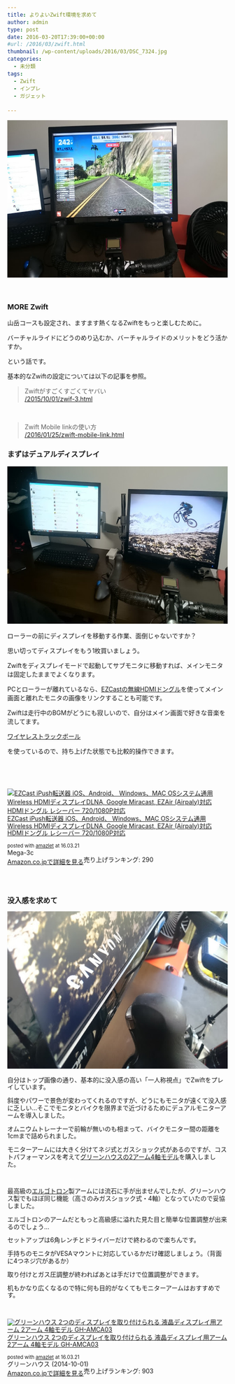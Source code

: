 ```yaml
---
title: よりよいZwift環境を求めて
author: admin
type: post
date: 2016-03-20T17:39:00+00:00
#url: /2016/03/zwift.html
thumbnail: /wp-content/uploads/2016/03/DSC_7324.jpg
categories:
  - 未分類
tags:
  - Zwift
  - インプレ
  - ガジェット

---
```

<div class="separator" style="clear: both; text-align: center;">
  <img src="/wp-content/uploads/2016/03/DSC_7324.jpg" width="640" height="360" border="0" />
</div>

&nbsp;

### MORE Zwift

山岳コースも設定され、ますます熱くなるZwiftをもっと楽しむために。

バーチャルライドにどうのめり込むか、バーチャルライドのメリットをどう活かすか。

という話です。

基本的なZwiftの設定については以下の記事を参照。

<blockquote class="tr_bq">
  <p>
    Zwiftがすごくすごくてヤバい<br /> <a href="/2015/10/01/zwif-3.html">/2015/10/01/zwif-3.html</a>
  </p>
</blockquote>

&nbsp;

<blockquote class="tr_bq">
  <p>
    Zwift Mobile linkの使い方<br /> <a href="/2016/01/25/zwift-mobile-link.html">/2016/01/25/zwift-mobile-link.html</a>
  </p>
</blockquote>

### まずはデュアルディスプレイ

<div class="separator" style="clear: both; text-align: center;">
  <img src="/wp-content/uploads/2016/03/DSC_7323.jpg" width="640" height="360" border="0" />
</div>

ローラーの前にディスプレイを移動する作業、面倒じゃないですか？

思い切ってディスプレイをもう1枚買いましょう。

Zwiftをディスプレイモードで起動してサブモニタに移動すれば、メインモニタは固定したままでよくなります。

PCとローラーが離れているなら、[EZCastの無線HDMIドングル][1]を使ってメイン画面と離れたモニタの画像をリンクすることも可能です。<img style="border: none !important; margin: 0px !important;" src="http://ir-jp.amazon-adsystem.com/e/ir?t=gensobunya-22&l=as2&o=9&a=B00IJBCAXC" alt="" width="1" height="1" border="0" />

Zwiftは走行中のBGMがどうにも寂しいので、自分はメイン画面で好きな音楽を流してます。

[ワイヤレストラックボール][2]

を使っているので、持ち上げた状態でも比較的操作できます。

<img style="border: none !important; margin: 0px !important;" src="http://ir-jp.amazon-adsystem.com/e/ir?t=gensobunya-22&l=as2&o=9&a=B00E19UYO8" alt="" width="1" height="1" border="0" />

&nbsp;

<div class="amazlet-box" style="margin-bottom: 0px;">
  <div class="amazlet-image" style="float: left; margin: 0px 12px 1px 0px;">
    <a href="http://www.amazon.co.jp/exec/obidos/ASIN/B00IJBCAXC/gensobunya-22/ref=nosim/" target="_blank" rel="noopener" name="amazletlink"><img style="border: none;" src="https://images-fe.ssl-images-amazon.com/images/I/41G2dud6i9L._SL160_.jpg" alt="EZCast iPush転送器 iOS、Android、 Windows、MAC OSシステム通用Wireless HDMIディスプレイDLNA, Google Miracast, EZAir (Airpaly)対応 HDMIドングル レシーバー 720/1080P対応" /></a>
  </div>

  <div class="amazlet-info" style="line-height: 120%; margin-bottom: 10px;">
    <div class="amazlet-name" style="line-height: 120%; margin-bottom: 10px;">
<a href="http://www.amazon.co.jp/exec/obidos/ASIN/B00IJBCAXC/gensobunya-22/ref=nosim/" target="_blank" rel="noopener" name="amazletlink">EZCast iPush転送器 iOS、Android、 Windows、MAC OSシステム通用Wireless HDMIディスプレイDLNA, Google Miracast, EZAir (Airpaly)対応 HDMIドングル レシーバー 720/1080P対応</a></p>

<div class="amazlet-powered-date" style="font-size: 80%; line-height: 120%; margin-top: 5px;">
  posted with <a title="amazlet" href="http://www.amazlet.com/" target="_blank" rel="noopener">amazlet</a> at 16.03.21
</div>


<div class="amazlet-detail">
Mega-3c <br /> 売り上げランキング: 290


<div class="amazlet-sub-info" style="float: left;">
<div class="amazlet-link" style="margin-top: 5px;">
  <a href="http://www.amazon.co.jp/exec/obidos/ASIN/B00IJBCAXC/gensobunya-22/ref=nosim/" target="_blank" rel="noopener" name="amazletlink">Amazon.co.jpで詳細を見る</a>
</div>

  </div>

  <div class="amazlet-footer" style="clear: left;">
     
  </div>
</div>

&nbsp;

### 没入感を求めて

<div class="separator" style="clear: both; text-align: center;">
  <img src="/wp-content/uploads/2016/03/DSC_7325.jpg" width="640" height="360" border="0" />
</div>

自分はトップ画像の通り、基本的に没入感の高い「一人称視点」でZwiftをプレイしています。

斜度やパワーで景色が変わってくれるのですが、どうにもモニタが遠くて没入感に乏しい…そこでモニタとバイクを限界まで近づけるためにデュアルモニターアームを導入しました。

オムニウムトレーナーで前輪が無いのも相まって、バイクモニター間の距離を1cmまで詰められました。

モニターアームには大きく分けてネジ式とガスショック式があるのですが、コストパフォーマンスを考えて[グリーンハウスの2アーム4軸モデル][3]を購入しました。<img style="border: none !important; margin: 0px !important;" src="http://ir-jp.amazon-adsystem.com/e/ir?t=gensobunya-22&l=as2&o=9&a=B00NFELXSQ" alt="" width="1" height="1" border="0" />

<img style="border: none !important; margin: 0px !important;" src="http://ir-jp.amazon-adsystem.com/e/ir?t=gensobunya-22&l=as2&o=9&a=B00358RIRC" alt="" width="1" height="1" border="0" />

最高級の[エルゴトロン][4]製アームには流石に手が出ませんでしたが、グリーンハウス製でもほぼ同じ機能（高さのみガスショック式・4軸）となっていたので妥協しました。

エルゴトロンのアームだともっと高級感に溢れた見た目と簡単な位置調整が出来るのでしょう…

セットアップは6角レンチとドライバーだけで終わるので楽ちんです。

手持ちのモニタがVESAマウントに対応しているかだけ確認しましょう。（背面に4つネジ穴があるか）

取り付けとガス圧調整が終わればあとは手だけで位置調整ができます。

机もかなり広くなるので特に何も目的がなくてもモニターアームはおすすめです。

&nbsp;

<div class="amazlet-box" style="margin-bottom: 0px;">
  <div class="amazlet-image" style="float: left; margin: 0px 12px 1px 0px;">
    <a href="http://amzn.to/1XG6oZa" target="_blank" rel="noopener" name="amazletlink"><img style="border: none;" src="https://images-fe.ssl-images-amazon.com/images/I/31EHQjfYUtL._SL160_.jpg" alt="グリーンハウス 2つのディスプレイを取り付けられる 液晶ディスプレイ用アーム 2アーム 4軸モデル GH-AMCA03" /></a>
  </div>

  <div class="amazlet-info" style="line-height: 120%; margin-bottom: 10px;">
    <div class="amazlet-name" style="line-height: 120%; margin-bottom: 10px;">
<a href="http://amzn.to/1XG6oZa" target="_blank" rel="noopener" name="amazletlink">グリーンハウス 2つのディスプレイを取り付けられる 液晶ディスプレイ用アーム 2アーム 4軸モデル GH-AMCA03</a></p>

<div class="amazlet-powered-date" style="font-size: 80%; line-height: 120%; margin-top: 5px;">
  posted with <a title="amazlet" href="http://www.amazlet.com/" target="_blank" rel="noopener">amazlet</a> at 16.03.21
</div>


<div class="amazlet-detail">
グリーンハウス (2014-10-01)<br /> 売り上げランキング: 903


<div class="amazlet-sub-info" style="float: left;">
<div class="amazlet-link" style="margin-top: 5px;">
  <a href="http://www.amazon.co.jp/exec/obidos/ASIN/B00NFELXSQ/gensobunya-22/ref=nosim/" target="_blank" rel="noopener" name="amazletlink">Amazon.co.jpで詳細を見る</a>
</div>

  </div>

  <div class="amazlet-footer" style="clear: left;">
     
  </div>
</div>


 [1]: http://www.amazon.co.jp/gp/product/B00IJBCAXC/ref=as_li_ss_tl?ie=UTF8&camp=247&creative=7399&creativeASIN=B00IJBCAXC&linkCode=as2&tag=gensobunya-22
 [2]: http://www.amazon.co.jp/gp/product/B00E19UYO8/ref=as_li_ss_tl?ie=UTF8&camp=247&creative=7399&creativeASIN=B00E19UYO8&linkCode=as2&tag=gensobunya-22
 [3]: http://www.amazon.co.jp/gp/product/B00NFELXSQ/ref=as_li_ss_tl?ie=UTF8&camp=247&creative=7399&creativeASIN=B00NFELXSQ&linkCode=as2&tag=gensobunya-22
 [4]: http://www.amazon.co.jp/gp/product/B00358RIRC/ref=as_li_ss_tl?ie=UTF8&camp=247&creative=7399&creativeASIN=B00358RIRC&linkCode=as2&tag=gensobunya-22